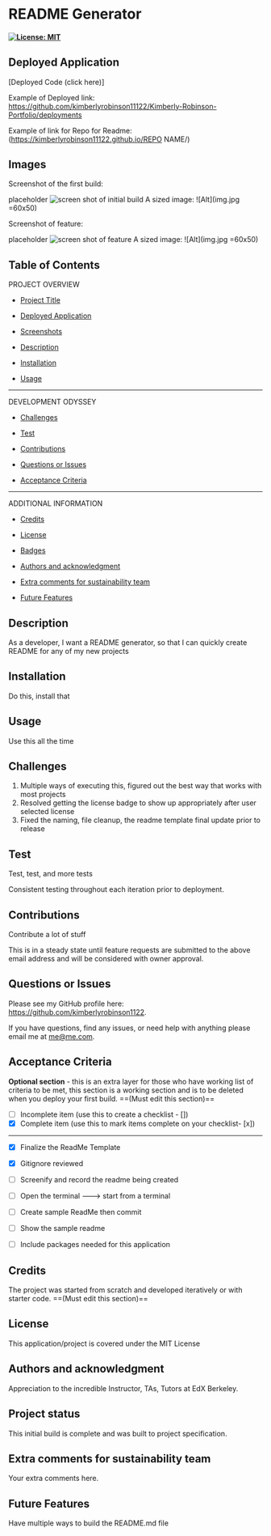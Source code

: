 # README Generator

#### [![License: MIT](https://img.shields.io/badge/License-MIT-yellow.svg)](https://opensource.org/licenses/MIT) 

## Deployed Application
[Deployed Code (click here)]

Example of Deployed link: https://github.com/kimberlyrobinson11122/Kimberly-Robinson-Portfolio/deployments

Example of link for Repo for Readme: (https://kimberlyrobinson11122.github.io/REPO NAME/)

## Images

Screenshot of the first build:

placeholder ![screen shot of initial build](./assets/)
A sized image: ![Alt](img.jpg =60x50)

Screenshot of feature:

placeholder ![screen shot of feature](./assets/)
A sized image: ![Alt](img.jpg =60x50)

## Table of Contents

PROJECT OVERVIEW

- [Project Title](#project-title-top)

- [Deployed Application](#deployed-application)

- [Screenshots](#images)

- [Description](#description)

- [Installation](#installation)

- [Usage](#usage)

---------------------

DEVELOPMENT ODYSSEY

- [Challenges](#challenges)

- [Test](#credits)

- [Contributions](#contributions)

- [Questions or Issues](#questions-issues)

- [Acceptance Criteria](#acceptance-criteria)

---------------------

ADDITIONAL INFORMATION

- [Credits](#credits)

- [License](#license)

- [Badges](#badges)

- [Authors and acknowledgment](#authors-and-acknowledgment)

- [Extra comments for sustainability team](#extra-comments-for-sustainability-team)

- [Future Features](#future-features)


## Description
As a developer, I want a README generator, so that I can quickly create README for any of my new projects


## Installation
Do this, install that


## Usage
Use this all the time


## Challenges

1. Multiple ways of executing this, figured out the best way that works with most projects
2. Resolved getting the license badge to show up appropriately after user selected license
3. Fixed the naming, file cleanup, the readme template final update prior to release

## Test
Test, test, and more tests

Consistent testing throughout each iteration prior to deployment. 

## Contributions
Contribute a lot of stuff

This is in a steady state until feature requests are submitted to the above email address and will be considered with owner approval.

## Questions or Issues
Please see my GitHub profile here: https://github.com/kimberlyrobinson1122. 

If you have questions, find any issues, or need help with anything please email me at me@me.com.


## Acceptance Criteria
**Optional section** - this is an extra layer for those who have working list of criteria to be met, this section is a working section and is to be deleted when you deploy your first build. ==(Must edit this section)==

- [ ] Incomplete item  (use this to create a checklist - [])
- [x] Complete item (use this to mark items complete on your checklist- [x])

-----------

- [x] Finalize the ReadMe Template

- [x] Gitignore reviewed

- [ ] Screenify and record the readme being created

- [ ] Open the terminal ---> start from a terminal

- [ ] Create sample ReadMe then commit

- [ ] Show the sample readme

- [ ] Include packages needed for this application


## Credits
The project was started from scratch and developed iteratively or with starter code. ==(Must edit this section)==

## License
This application/project is covered under the MIT License

## Authors and acknowledgment
Appreciation to the incredible Instructor, TAs, Tutors at EdX Berkeley.

## Project status
This initial build is complete and was built to project specification.

## Extra comments for sustainability team
Your extra comments here.

## Future Features
Have multiple ways to build the README.md file